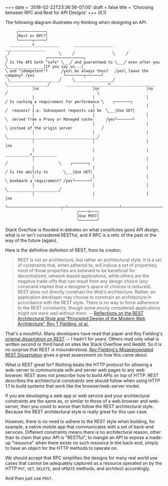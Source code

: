 +++
date = '2018-02-22T23:36:56-07:00'
draft = false 
title = 'Choosing between RPC and Rest for API Designs'
+++
(0.1)

The following diagram illustrates my thinking when designing an API.

```goat
     ┌────────────┐                                                                                                                     
     │Rest or RPC?│                                                                                                                     
     └──────┬─────┘                                                                                                                     
  __________▽___________       _________________       __________________                                                               
 ╱                      ╲     ╱                 ╲     ╱                  ╲                 ┌────────────────┐                           
╱ Is the API both "safe" ╲___╱ and guaranteed to ╲___╱ even after you     ╲________________│If you say so...│                           
╲ and "idempotent"?      ╱yes╲ be always thus?   ╱yes╲ leave the company? ╱yes             └────────┬───────┘                           
 ╲______________________╱     ╲_________________╱     ╲__________________╱       ___________________▽____________________               
            │no                        │no                     │no              ╱                                        ╲              
            │                          │                       │               ╱ Is caching a requirement for performance ╲    ┌───────┐
            │                          │                       │              ╱  reasons? I.e. Subsequent requests can be  ╲___│Use GET│
            │                          │                       │              ╲  served from a Proxy or Managed cache      ╱yes└───────┘
            │                          │                       │               ╲ instead of the origin server             ╱             
            │                          │                       │                ╲________________________________________╱              
            │                          │                       │                                    │no                                 
            │                          │                       │                         ___________▽___________                        
            │                          │                       │                        ╱                       ╲    ┌───────┐          
            │                          │                       │                       ╱ Is the ability to       ╲___│Use GET│          
            │                          │                       │                       ╲ bookmark a requirement? ╱yes└───────┘          
            │                          │                       │                        ╲_______________________╱                       
            │                          │                       │                                    │no                                 
            └────────────────────────┬─┴───────────────────────┴────────────────────────────────────┘                                   
                                ┌────▽───┐                                                                                              
                                │Use POST│                                                                                              
                                └────────┘                                                                                              
```

Stack Overflow is flooded in debates on what constitutes good API design, what is or isn't considered RESTful, and if RPC is a relic of the past or the way of the future (again).

Here is the definitive definition of REST, from its creator;

> REST is not an architecture, but rather an architectural style. It is a set of constraints that, when adhered to, will induce a set of properties; most of those properties are believed to be beneficial for decentralized, network-based applications, while others are the negative trade-offs that can result from any design choice (any constraint implies that a designer’s space of choices is reduced). REST does not directly constrain the Web’s architecture. Rather, an application developer may choose to constrain an architecture in accordance with the REST style. There is no way to force adherence to the REST constraints, though some poorly considered applications might not work well without them.
-- [Reflections on the REST Architectural Style and “Principled Design of the Modern Web Architecture”, Roy T Fielding, et al.](https://research.google.com/pubs/archive/46310.pdf)

That's a mouthful. Many developers have read that paper and Roy Fielding's [original dissertation on REST](https://ics.uci.edu/~fielding/pubs/dissertation/rest_arch_style.htm) -- I hadn't for years. Others read only what is written second or third hand on sites like Stack Overflow and Reddit. So it is no surprise that REST is misunderstood. [Roy Fielding's Misappropriated REST Dissertation](https://twobithistory.org/2020/06/28/rest.html) gives a great assessment on how this came about.

What is REST great for? Nothing beats the HTTP protocol for allowing a web-server to communicate with and server web pages to any web browser. REST does not prescribe how to build APIs on top of HTTP. REST describes the architectural constraints one should follow when using HTTP 1.1 to build systems that work like the browser/web-server model.

If you are developing a web app or web service and your architectural constraints are the same as, or similar to those of a web browser and web-server, then you could to worse than follow the REST architectural style. Because the REST architectural style is really great for this use-case. 

However, there is no need to adhere to the REST style when building, for example, a native mobile app that communicates with a set of back-end services. Different constraints means there is no architectural reason, other than to claim that your API is "RESTful", to mangle an API to expose a made-up "resource" when there exists no such resource in the back-end, simply to have an object for the HTTP methods to operate on. 

We should accept that RPC simplifies the designs for many real world use cases that cannot be adequately captured as a resource operated on by the HTTP `PUT`, `GET`, `DELETE`, and `UPDATE` methods, and architect accordingly.

And then just use `POST`.

<!-- https://diagon.arthursonzogni.com/#Flowchart -->

<!-- "Rest or RPC?"; -->

<!-- if ("Is the API both \"safe\" and \"idempotent\"?") { -->
<!--   if ("and guaranteed to be always thus?") { -->
<!--     if ("even after you leave the company?") { -->
<!--       "If you say so..." -->

<!--       if ("Is caching a requirement for performance reasons? I.e. Subsequent requests can be served from a Proxy or Managed cache instead of the origin server") { -->
<!--        return "Use GET" -->
<!--       } -->

<!--      if ("Is the ability to bookmark a requirement?") { -->
<!--       return "Use GET" -->
<!--      } -->
<!--    } -->
<!-- } -->
<!-- } -->

<!-- "Use POST"; -->
